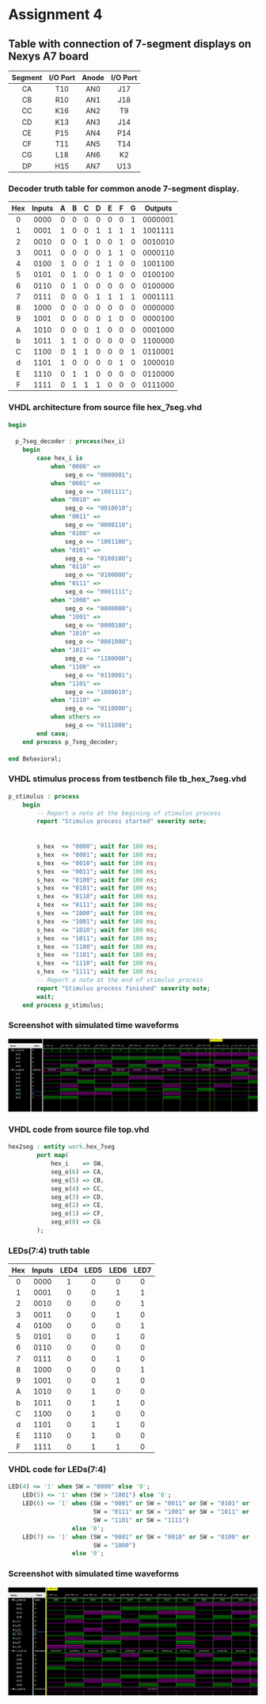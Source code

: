 # Assignment 4
## Table with connection of 7-segment displays on Nexys A7 board
| **Segment** | **I/O Port** | **Anode** | **I/O Port** | 
| :-: | :-: |  :-: | :-: |
| CA | T10 | AN0 | J17 | 
| CB | R10 | AN1 | J18 |
| CC | K16 | AN2 | T9 |
| CD | K13 | AN3 | J14 |
| CE | P15 | AN4 | P14 |
| CF | T11 | AN5 | T14 |
| CG | L18 | AN6 | K2 |
| DP | H15 | AN7 | U13  |


### Decoder truth table for common anode 7-segment display.

| **Hex** | **Inputs** | **A** | **B** | **C** | **D** | **E** | **F** | **G** | **Outputs** |
| :-: | :-:  |  :-:  |  :-:  |  :-:  |  :-:  |  :-:  |  :-:  |  :-:  |  :-:  |
| 0 | 0000 | 0 | 0 | 0 | 0 | 0 | 0 | 1 | 0000001 | 
| 1 | 0001 | 1 | 0 | 0 | 1 | 1 | 1 | 1 | 1001111 |
| 2 | 0010 | 0 | 0 | 1 | 0 | 0 | 1 | 0 | 0010010 |
| 3 | 0011 | 0 | 0 | 0 | 0 | 1 | 1 | 0 | 0000110 |
| 4 | 0100 | 1 | 0 | 0 | 1 | 1 | 0 | 0 | 1001100 |
| 5 | 0101 | 0 | 1 | 0 | 0 | 1 | 0 | 0 | 0100100 |
| 6 | 0110 | 0 | 1 | 0 | 0 | 0 | 0 | 0 | 0100000 |
| 7 | 0111 | 0 | 0 | 0 | 1 | 1 | 1 | 1 | 0001111 |
| 8 | 1000 | 0 | 0 | 0 | 0 | 0 | 0 | 0 | 0000000 |
| 9 | 1001 | 0 | 0 | 0 | 0 | 1 | 0 | 0 | 0000100 |
| A | 1010 | 0 | 0 | 0 | 1 | 0 | 0 | 0 | 0001000 |
| b | 1011 | 1 | 1 | 0 | 0 | 0 | 0 | 0 | 1100000 |
| C | 1100 | 0 | 1 | 1 | 0 | 0 | 0 | 1 | 0110001 |
| d | 1101 | 1 | 0 | 0 | 0 | 0 | 1 | 0 | 1000010 |
| E | 1110 | 0 | 1 | 1 | 0 | 0 | 0 | 0 | 0110000 |
| F | 1111 | 0 | 1 | 1 | 1 | 0 | 0 | 0 | 0111000 |

### VHDL architecture from source file hex_7seg.vhd
```vhdl
begin
    
  p_7seg_decoder : process(hex_i)  
    begin                       
        case hex_i is
            when "0000" =>
                seg_o <= "0000001";
            when "0001" =>
                seg_o <= "1001111";
            when "0010" =>
                seg_o <= "0010010";
            when "0011" =>
                seg_o <= "0000110";
            when "0100" =>
                seg_o <= "1001100";
            when "0101" =>
                seg_o <= "0100100";   
            when "0110" =>
                seg_o <= "0100000";  
            when "0111" =>
                seg_o <= "0001111";
            when "1000" =>
                seg_o <= "0000000";
            when "1001" =>
                seg_o <= "0000100";
            when "1010" =>
                seg_o <= "0001000";
            when "1011" =>
                seg_o <= "1100000";
            when "1100" =>
                seg_o <= "0110001";
            when "1101" =>
                seg_o <= "1000010";
            when "1110" =>
                seg_o <= "0110000";
            when others =>
                seg_o <= "0111000"; 
        end case;
    end process p_7seg_decoder;

end Behavioral;
```
### VHDL stimulus process from testbench file tb_hex_7seg.vhd
```vhdl
p_stimulus : process
    begin
        -- Report a note at the begining of stimulus process
        report "Stimulus process started" severity note;
               
        
        s_hex  <= "0000"; wait for 100 ns;
        s_hex  <= "0001"; wait for 100 ns;
        s_hex  <= "0010"; wait for 100 ns;
        s_hex  <= "0011"; wait for 100 ns;
        s_hex  <= "0100"; wait for 100 ns;
        s_hex  <= "0101"; wait for 100 ns;  
        s_hex  <= "0110"; wait for 100 ns; 
        s_hex  <= "0111"; wait for 100 ns;  
        s_hex  <= "1000"; wait for 100 ns;
        s_hex  <= "1001"; wait for 100 ns;
        s_hex  <= "1010"; wait for 100 ns;      
        s_hex  <= "1011"; wait for 100 ns;
        s_hex  <= "1100"; wait for 100 ns;   
        s_hex  <= "1101"; wait for 100 ns;  
        s_hex  <= "1110"; wait for 100 ns;
        s_hex  <= "1111"; wait for 100 ns; 
        -- Report a note at the end of stimulus process
        report "Stimulus process finished" severity note;
        wait;
    end process p_stimulus;
```

### Screenshot with simulated time waveforms
![](https://github.com/viliam-putz/Digital-electronics-1/blob/main/04-segment/scr1.png)


### VHDL code from source file top.vhd
```vhdl
hex2seg : entity work.hex_7seg
        port map(
            hex_i    => SW,
            seg_o(6) => CA,
            seg_o(5) => CB,
            seg_o(4) => CC,
            seg_o(3) => CD,
            seg_o(2) => CE,
            seg_o(1) => CF,
            seg_o(0) => CG
        );
```
### LEDs(7:4) truth table
| **Hex** | **Inputs** | **LED4** | **LED5** | **LED6** | **LED7** |
| :-: | :-: | :-: | :-: | :-: | :-: |
| 0   | 0000 | 1 | 0 | 0 | 0 |
| 1   | 0001 | 0 | 0 | 1 | 1 |
| 2 | 0010 | 0 | 0 | 0 | 1 |
| 3 | 0011 | 0 | 0 | 1 | 0 |
| 4 | 0100 | 0 | 0 | 0 | 1 |
| 5 | 0101 | 0 | 0 | 1 | 0 |
| 6 | 0110 | 0 | 0 | 0 | 0 |
| 7 | 0111 | 0 | 0 | 1 | 0 |
| 8 | 1000 | 0 | 0 | 0 | 1 |
| 9 | 1001 | 0 | 0 | 1 | 0 |
| A | 1010 | 0 | 1 | 0 | 0 |
| b | 1011 | 0 | 1 | 1 | 0 |
| C | 1100 | 0 | 1 | 0 | 0 |
| d | 1101 | 0 | 1 | 1 | 0 |
| E | 1110 | 0 | 1 | 0 | 0 |
| F | 1111 | 0 | 1 | 1 | 0 |

### VHDL code for LEDs(7:4)
```vhdl
LED(4) <= '1' when SW = "0000" else '0';
    LED(5) <= '1' when (SW > "1001") else '0';
    LED(6) <= '1' when (SW = "0001" or SW = "0011" or SW = "0101" or 
                        SW = "0111" or SW = "1001" or SW = "1011" or 
                        SW = "1101" or SW = "1111") 
                  else '0';
    LED(7) <= '1' when (SW = "0001" or SW = "0010" or SW = "0100" or 
                        SW = "1000") 
                  else '0';
```
### Screenshot with simulated time waveforms
![](https://github.com/viliam-putz/Digital-electronics-1/blob/main/04-segment/scr2.png)
